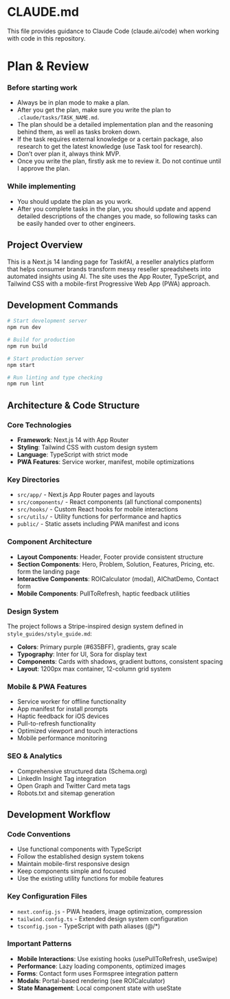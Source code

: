 # CLAUDE.md

This file provides guidance to Claude Code (claude.ai/code) when working with code in this repository.

# Plan & Review

### Before starting work
- Always be in plan mode to make a plan.
- After you get the plan, make sure you write the plan to `.claude/tasks/TASK_NAME.md`.
- The plan should be a detailed implementation plan and the reasoning behind them, as well as tasks broken down.
- If the task requires external knowledge or a certain package, also research to get the latest knowledge (use Task tool for research).
- Don’t over plan it, always think MVP.
- Once you write the plan, firstly ask me to review it. Do not continue until I approve the plan.

### While implementing
- You should update the plan as you work.
- After you complete tasks in the plan, you should update and append detailed descriptions of the changes you made, so following tasks can be easily handed over to other engineers.


## Project Overview

This is a Next.js 14 landing page for TaskifAI, a reseller analytics platform that helps consumer brands transform messy reseller spreadsheets into automated insights using AI. The site uses the App Router, TypeScript, and Tailwind CSS with a mobile-first Progressive Web App (PWA) approach.

## Development Commands

```bash
# Start development server
npm run dev

# Build for production
npm run build

# Start production server
npm start

# Run linting and type checking
npm run lint
```

## Architecture & Code Structure

### Core Technologies
- **Framework**: Next.js 14 with App Router
- **Styling**: Tailwind CSS with custom design system
- **Language**: TypeScript with strict mode
- **PWA Features**: Service worker, manifest, mobile optimizations

### Key Directories
- `src/app/` - Next.js App Router pages and layouts
- `src/components/` - React components (all functional components)
- `src/hooks/` - Custom React hooks for mobile interactions
- `src/utils/` - Utility functions for performance and haptics
- `public/` - Static assets including PWA manifest and icons

### Component Architecture
- **Layout Components**: Header, Footer provide consistent structure
- **Section Components**: Hero, Problem, Solution, Features, Pricing, etc. form the landing page
- **Interactive Components**: ROICalculator (modal), AIChatDemo, Contact form
- **Mobile Components**: PullToRefresh, haptic feedback utilities

### Design System
The project follows a Stripe-inspired design system defined in `style_guides/style_guide.md`:
- **Colors**: Primary purple (#635BFF), gradients, gray scale
- **Typography**: Inter for UI, Sora for display text
- **Components**: Cards with shadows, gradient buttons, consistent spacing
- **Layout**: 1200px max container, 12-column grid system

### Mobile & PWA Features
- Service worker for offline functionality
- App manifest for install prompts
- Haptic feedback for iOS devices
- Pull-to-refresh functionality
- Optimized viewport and touch interactions
- Mobile performance monitoring

### SEO & Analytics
- Comprehensive structured data (Schema.org)
- LinkedIn Insight Tag integration
- Open Graph and Twitter Card meta tags
- Robots.txt and sitemap generation

## Development Workflow


### Code Conventions
- Use functional components with TypeScript
- Follow the established design system tokens
- Maintain mobile-first responsive design
- Keep components simple and focused
- Use the existing utility functions for mobile features

### Key Configuration Files
- `next.config.js` - PWA headers, image optimization, compression
- `tailwind.config.ts` - Extended design system configuration
- `tsconfig.json` - TypeScript with path aliases (@/*)

### Important Patterns
- **Mobile Interactions**: Use existing hooks (usePullToRefresh, useSwipe)
- **Performance**: Lazy loading components, optimized images
- **Forms**: Contact form uses Formspree integration pattern
- **Modals**: Portal-based rendering (see ROICalculator)
- **State Management**: Local component state with useState